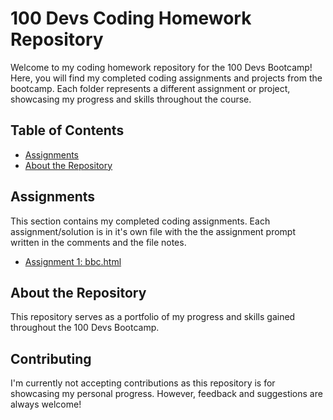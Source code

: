 # 100 Devs Coding Homework Repository

Welcome to my coding homework repository for the 100 Devs Bootcamp! Here, you will find my completed coding assignments and projects from the bootcamp. Each folder represents a different assignment or project, showcasing my progress and skills throughout the course.

## Table of Contents

- [Assignments](#assignments)
- [About the Repository](#about-the-repository)

## Assignments

This section contains my completed coding assignments. Each assignment/solution is in it's own file with the the assignment prompt written in the comments and the file notes. 

- [Assignment 1: bbc.html](https://github.com/raisa-d/100Devs/blob/671e314aec4bd1427f1e49c1d9005b22e89147bd/Assignment%201%3A%20bbc.html)

## About the Repository

This repository serves as a portfolio of my progress and skills gained throughout the 100 Devs Bootcamp. 

## Contributing

I'm currently not accepting contributions as this repository is for showcasing my personal progress. However, feedback and suggestions are always welcome!
